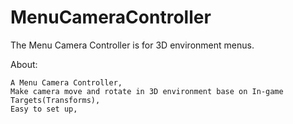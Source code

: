# MenuCameraController
The Menu Camera Controller is for 3D environment menus. 

About:

    A Menu Camera Controller,
    Make camera move and rotate in 3D environment base on In-game Targets(Transforms),
    Easy to set up,


